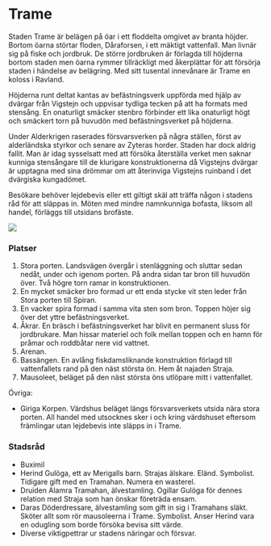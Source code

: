<title>Trame - Gravsådd</title>

# Trame

Staden Trame är belägen på öar i ett floddelta omgivet av branta höjder. Bortom öarna störtar floden, Dåraforsen, i ett mäktigt vattenfall. Man livnär sig på fiske och jordbruk. De större jordbruken är förlagda till höjderna bortom staden men öarna rymmer tillräckligt med åkerplättar för att försörja staden i händelse av belägring. Med sitt tusental innevånare är Trame en koloss i Ravland.

Höjderna runt deltat kantas av befästningsverk uppförda med hjälp av dvärgar från Vigstejn och uppvisar tydliga tecken på att ha formats med stensång. En onaturligt smäcker stenbro förbinder ett lika onaturligt högt och smäckert torn på huvudön med befästningsverket på höjderna.

Under Alderkrigen raserades försvarsverken på några ställen, först av alderländska styrkor och senare av Zyteras horder. Staden har dock aldrig fallit. Man är idag sysselsatt med att försöka återställa verket men saknar kunniga stensångare till de klurigare konstruktionerna då Vigstejns dvärgar är upptagna med sina drömmar om att återinviga Vigstejns ruinband i det dvärgiska kungadömet.

Besökare behöver lejdebevis eller ett giltigt skäl att träffa någon i stadens råd för att släppas in. Möten med mindre namnkunniga bofasta, liksom all handel, förläggs till utsidans brofäste.

![](trame.svg)

### Platser

1. Stora porten. Landsvägen övergår i stenläggning och sluttar sedan nedåt, under och igenom porten. På andra sidan tar bron till huvudön över. Två högre torn ramar in konstruktionen.
2. En mycket smäcker bro formad ur ett enda stycke vit sten leder från Stora porten till Spiran.
3. En vacker spira formad i samma vita sten som bron. Toppen höjer sig över det yttre befästningsverket.
4. Åkrar. En bräsch i befästningsverket har blivit en permanent sluss för jordbrukare. Man hissar materiel och folk mellan toppen och en hamn för pråmar och roddbåtar nere vid vattnet.
5. Arenan.
6. Bassängen. En avlång fiskdamsliknande konstruktion förlagd till vattenfallets rand på den näst största ön. Hem åt najaden Straja.
7. Mausoleet, beläget på den näst största öns utlöpare mitt i vattenfallet.

Övriga:

* Giriga Korpen. Värdshus beläget längs försvarsverkets utsida nära stora porten. All handel med utsocknes sker i och kring värdshuset eftersom främlingar utan lejdebevis inte släpps in i Trame.

### Stadsråd

* Buximil
* Herind Gulöga, ett av Merigalls barn. Strajas älskare. Eländ. Symbolist. Tidigare gift med en Tramahan. Numera en wasterel.
* Druiden Alamra Tramahan, älvestamling. Ogillar Gulöga för dennes relation med Straja som han önskar företräda ensam.
* Daras Döderdressare, älvestamling som gift in sig i Tramahans släkt. Sköter allt som rör mausoleerna i Trame. Symbolist. Anser Herind vara en odugling som borde försöka bevisa sitt värde.
* Diverse viktigpettrar ur stadens näringar och försvar.
